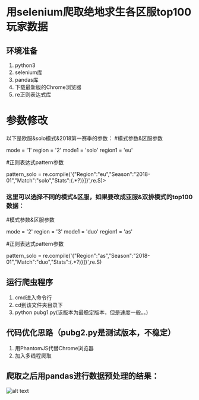 # 用selenium爬取绝地求生各区服top100玩家数据

## 环境准备
1. python3
2. selenium库
3. pandas库
4. 下载最新版的Chrome浏览器
5. re正则表达式库

# 参数修改

以下是欧服&solo模式&2018第一赛季的参数： 
#模式参数&区服参数

  mode = '1'
  region = '2'
  mode1 = 'solo'
  region1 = 'eu'
  
  #正则表达式pattern参数
  
  pattern_solo = re.compile('{"Region":"eu","Season":"2018-01","Match":"solo","Stats":(.*?)}]}',re.S)>


### 这里可以选择不同的模式&区服，如果要改成亚服&双排模式的top100数据：

#模式参数&区服参数

mode = '2'
region = '3'
mode1 = 'duo'
region1 = 'as'

#正则表达式pattern参数

pattern_solo = re.compile('{"Region":"as","Season":"2018-01","Match":"duo","Stats":(.*?)}]}',re.S)


## 运行爬虫程序
1. cmd进入命令行
2. cd到该文件夹目录下
3. python pubg1.py(该版本为最稳定版本，但是速度一般。。)

## 代码优化思路（pubg2.py是测试版本，不稳定）
1. 用PhantomJS代替Chrome浏览器
2. 加入多线程爬取

## 爬取之后用pandas进行数据预处理的结果：
![alt text](C:\Users\Administrator\Desktop\123.png "Title")
